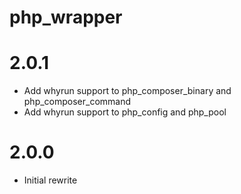 php_wrapper
======
# 2.0.1
* Add whyrun support to php_composer_binary and php_composer_command
* Add whyrun support to php_config and php_pool

# 2.0.0
* Initial rewrite
